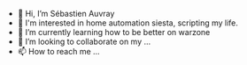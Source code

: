 - 👋 Hi, I’m Sébastien Auvray
- 👀 I'm interested in home automation siesta, scripting my life.
- 🌱 I’m currently learning how to be better on warzone
- 💞️ I’m looking to collaborate on my ...
- 📫 How to reach me ...

